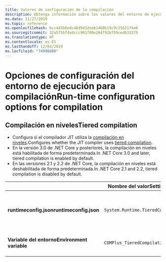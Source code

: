 ```yaml
---
title: Valores de configuración de la compilación
description: Obtenga información sobre los valores del entorno de ejecución que configuran cómo funciona el compilador JIT para las aplicaciones de .NET Core.
ms.date: 11/27/2019
ms.topic: reference
ms.openlocfilehash: bcc445b6edc48d9432ee614b0b19c9c25621f4a0
ms.sourcegitcommit: 32a575bf4adccc901f00e264f92b759ced633379
ms.translationtype: HT
ms.contentlocale: es-ES
ms.lasthandoff: 12/04/2019
ms.locfileid: "74998880"
---
```

# <a name="run-time-configuration-options-for-compilation"></a><span data-ttu-id="552c9-103">Opciones de configuración del entorno de ejecución para compilación</span><span class="sxs-lookup"><span data-stu-id="552c9-103">Run-time configuration options for compilation</span></span>

## <a name="tiered-compilation"></a><span data-ttu-id="552c9-104">Compilación en niveles</span><span class="sxs-lookup"><span data-stu-id="552c9-104">Tiered compilation</span></span>

- <span data-ttu-id="552c9-105">Configura si el compilador JIT utiliza la [compilación en niveles](../whats-new/dotnet-core-3-0.md#tiered-compilation).</span><span class="sxs-lookup"><span data-stu-id="552c9-105">Configures whether the JIT compiler uses [tiered compilation](../whats-new/dotnet-core-3-0.md#tiered-compilation).</span></span>
- <span data-ttu-id="552c9-106">En la versión 3.0 de .NET Core y posteriores, la compilación en niveles está habilitada de forma predeterminada.</span><span class="sxs-lookup"><span data-stu-id="552c9-106">In .NET Core 3.0 and later, tiered compilation is enabled by default.</span></span>
- <span data-ttu-id="552c9-107">En las versiones 2.1 y 2.2 de .NET Core, la compilación en niveles está deshabilitada de forma predeterminada.</span><span class="sxs-lookup"><span data-stu-id="552c9-107">In .NET Core 2.1 and 2.2, tiered compilation is disabled by default.</span></span>

| | <span data-ttu-id="552c9-108">Nombre del valor</span><span class="sxs-lookup"><span data-stu-id="552c9-108">Setting name</span></span> | <span data-ttu-id="552c9-109">Valores</span><span class="sxs-lookup"><span data-stu-id="552c9-109">Values</span></span> |
| - | - | - |
| <span data-ttu-id="552c9-110">**runtimeconfig.json**</span><span class="sxs-lookup"><span data-stu-id="552c9-110">**runtimeconfig.json**</span></span> | `System.Runtime.TieredCompilation` | <span data-ttu-id="552c9-111">`true`: habilitado.</span><span class="sxs-lookup"><span data-stu-id="552c9-111">`true` - enabled</span></span><br/><span data-ttu-id="552c9-112">`false`: deshabilitado.</span><span class="sxs-lookup"><span data-stu-id="552c9-112">`false` - disabled</span></span> |
| <span data-ttu-id="552c9-113">**Variable del entorno**</span><span class="sxs-lookup"><span data-stu-id="552c9-113">**Environment variable**</span></span> | `COMPlus_TieredCompilation` | <span data-ttu-id="552c9-114">`1`: habilitado.</span><span class="sxs-lookup"><span data-stu-id="552c9-114">`1` - enabled</span></span><br/><span data-ttu-id="552c9-115">`0`: deshabilitado.</span><span class="sxs-lookup"><span data-stu-id="552c9-115">`0` - disabled</span></span> |
